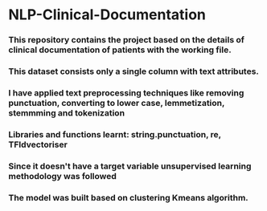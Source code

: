 # NLP-Clinical-Documentation
### This repository contains the project based on the details of clinical documentation of patients with the working file.
### This dataset consists only a single column with text attributes. 
### I have applied text preprocessing techniques like removing punctuation, converting to lower case, lemmetization, stemmming and tokenization
### Libraries and functions learnt: string.punctuation, re, TFIdvectoriser
### Since it doesn't have a target variable unsupervised learning methodology was followed
### The model was built based on clustering Kmeans algorithm.
